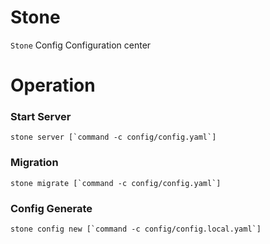 # Stone
```Stone``` Config Configuration center

# Operation

### Start Server
```shell script
stone server [`command -c config/config.yaml`]
```

### Migration
```shell script
stone migrate [`command -c config/config.yaml`]
```

### Config Generate
```shell script
stone config new [`command -c config/config.local.yaml`]
```